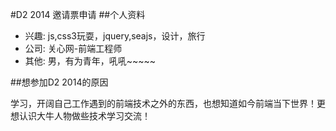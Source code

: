 #D2 2014 邀请票申请
##个人资料

* 兴趣: js,css3玩耍，jquery,seajs，设计，旅行
* 公司: 关心网-前端工程师
* 其他: 男，有为青年，吼吼~~~~~

##想参加D2 2014的原因

  学习，开阔自己工作遇到的前端技术之外的东西，也想知道如今前端当下世界！更想认识大牛人物做些技术学习交流！
